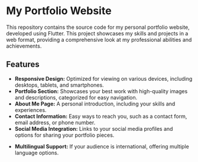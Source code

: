 # My Portfolio Website

This repository contains the source code for my personal portfolio website, developed using Flutter. This project showcases my skills and projects in a web format, providing a comprehensive look at my professional abilities and achievements.

## Features

- **Responsive Design:** Optimized for viewing on various devices, including desktops, tablets, and smartphones.
- **Portfolio Section:** Showcases your best work with high-quality images and descriptions, categorized for easy navigation.
- **About Me Page:** A personal introduction, including your skills and experiences.
- **Contact Information:** Easy ways to reach you, such as a contact form, email address, or phone number.
- **Social Media Integration:** Links to your social media profiles and options for sharing your portfolio pieces.
<!-- - **Blog Section:** Insights into your work process, industry news, or topics you are passionate about. -->
- **Multilingual Support:** If your audience is international, offering multiple language options.